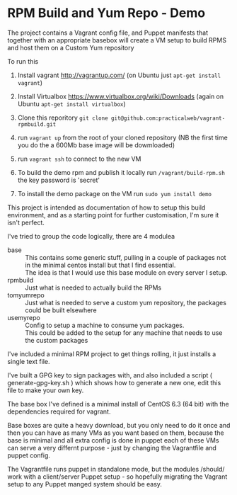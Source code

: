 # RPM Build  and Yum Repo - Demo

The project contains a Vagrant config file, and Puppet manifests that together with an appropriate basebox will create a VM setup to build RPMS and host them on a Custom Yum repository

To run this

 1. Install vagrant http://vagrantup.com/ (on Ubuntu just `apt-get install vagrant`)
 
 1. Install Virtualbox https://www.virtualbox.org/wiki/Downloads (again on Ubuntu `apt-get install virtualbox`)

 1. Clone this reporitory `git clone git@github.com:practicalweb/vagrant-rpmbuild.git`

 1. run `vagrant up` from the root of your cloned repository (NB the first time you do the a 600Mb base image will be dowmloaded)

 1. run `vagrant ssh` to connect to the new VM  

 1. To build the demo rpm and publish it locally run `/vagrant/build-rpm.sh` the key password is 'secret'

 1. To install the demo package on the VM run `sudo yum install demo`

 
This project is intended as documentation of how to setup this build environment, and as a starting point for further customisation, I'm sure it isn't perfect.

I've tried to group the code logically, there are 4 modulea

<dl>
  <dt>base</dt>
    <dd>This contains some generic stuff, pulling in a couple of packages not in the minimal centos install but that I find essential.<dd>
    <dd>The idea is that I would use this base module on every server I setup.</dd>

  <dt>rpmbuild</dt>
    <dd>Just what is needed to actually build the RPMs<dd>
  
  <dt>tomyumrepo</dt>
     <dd>Just what is needed to serve a custom yum repository, the packages could be built elsewhere</dd>
  <dt>usemyrepo</dt>
     <dd>Config to setup a machine to consume yum packages.</dd>
     <dd>This could be added to the setup for any machine that needs to use the custom packages</dd>
</dl>

I've included a minimal RPM project to get things rolling, it just installs a single text file.

I've built a GPG key to sign packages with, and also included a script ( generate-gpg-key.sh ) which shows how to generate a new one, edit this file to make your own key.

The base box I've defined is a minimal install of CentOS 6.3 (64 bit) with the dependencies required for vagrant.

Base boxes are quite a heavy download, but you only need to do it once and then you can have as many VMs as you want based on them, because the base is minimal and all extra config is done in puppet each of these VMs can serve a very differnt purpose - just by changing the Vagrantfile and puppet config.

The Vagrantfile runs puppet in standalone mode, but the modules /should/ work with a client/server Puppet setup - so hopefully migrating the Vagrant setup to any Puppet manged system should be easy.


